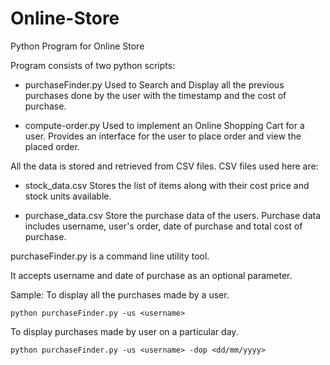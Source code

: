 # Online-Store
Python Program for Online Store

Program consists of two python scripts:

 - purchaseFinder.py
   Used to Search and Display all the previous purchases done by the user with the timestamp and the cost of purchase.

 - compute-order.py
   Used to implement an Online Shopping Cart for a user. Provides an interface for the user to place order and view the placed order.  

All the data is stored and retrieved from CSV files. CSV files used here are:
 
 - stock_data.csv 
   Stores the list of items along with their cost price and stock units available. 

 - purchase_data.csv
   Store the purchase data of the users. Purchase data includes username, user's order, date of purchase and total cost of purchase.

purchaseFinder.py is a command line utility tool.

 It accepts username and date of purchase as an optional parameter.
 
 Sample: 
 To display all the purchases made by a user.

    python purchaseFinder.py -us <username>

 To display purchases made by user on a particular day.
  
    python purchaseFinder.py -us <username> -dop <dd/mm/yyyy>

